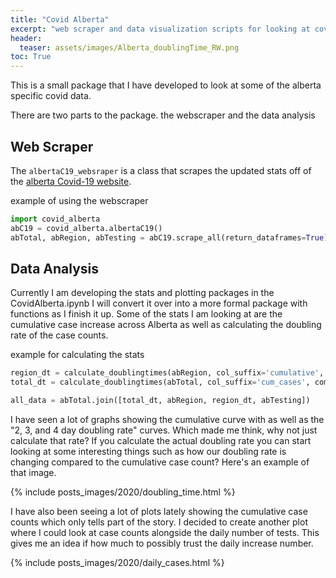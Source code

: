 ```yaml
---
title: "Covid Alberta"
excerpt: "web scraper and data visualization scripts for looking at covid-19 data from the alberta website"
header:
  teaser: assets/images/Alberta_doublingTime_RW.png
toc: True
---
```


This is a small package that I have developed to look at some of the alberta specific covid data.

There are two parts to the package. the webscraper and the data analysis

## Web Scraper

The `albertaC19_websraper` is a class that scrapes the updated stats off of the [alberta Covid-19 website](https://covid19stats.alberta.ca/).

example of using the webscraper
```python
import covid_alberta
abC19 = covid_alberta.albertaC19()
abTotal, abRegion, abTesting = abC19.scrape_all(return_dataframes=True)
```

## Data Analysis

Currently I am developing the stats and plotting packages in the CovidAlberta.ipynb
I will convert it over into a more formal package with functions as I finish it up. Some of the stats I am looking at are the cumulative case increase across Alberta as well as calculating the doubling rate of the case counts.

example for calculating the stats

```python
region_dt = calculate_doublingtimes(abRegion, col_suffix='cumulative', combine_df=False)
total_dt = calculate_doublingtimes(abTotal, col_suffix='cum_cases', combine_df=False)

all_data = abTotal.join([total_dt, abRegion, region_dt, abTesting])
```

I have seen a lot of graphs showing the cumulative curve with as well as the "2, 3, and 4 day doubling rate" curves. Which made me think, why not just calculate that rate? If you calculate the actual doubling rate you can start looking at some interesting things such as how our doubling rate is changing compared to the cumulative case count? Here's an example of that image.

<!-- <iframe id="igraph" scrolling="no" style="border:none;"
seamless="seamless"
src="/assets/images/Alberta_doublingTime_RW.html"
alt="Doubling Time by Case Count"
height="525" width="100%"></iframe> -->

{% include posts_images/2020/doubling_time.html %}

I have also been seeing a lot of plots lately showing the cumulative case counts which only tells part of the story. I decided to create another plot where I could look at case counts alongside the daily number of tests. This gives me an idea if how much to possibly trust the daily increase number.

{% include posts_images/2020/daily_cases.html %}
